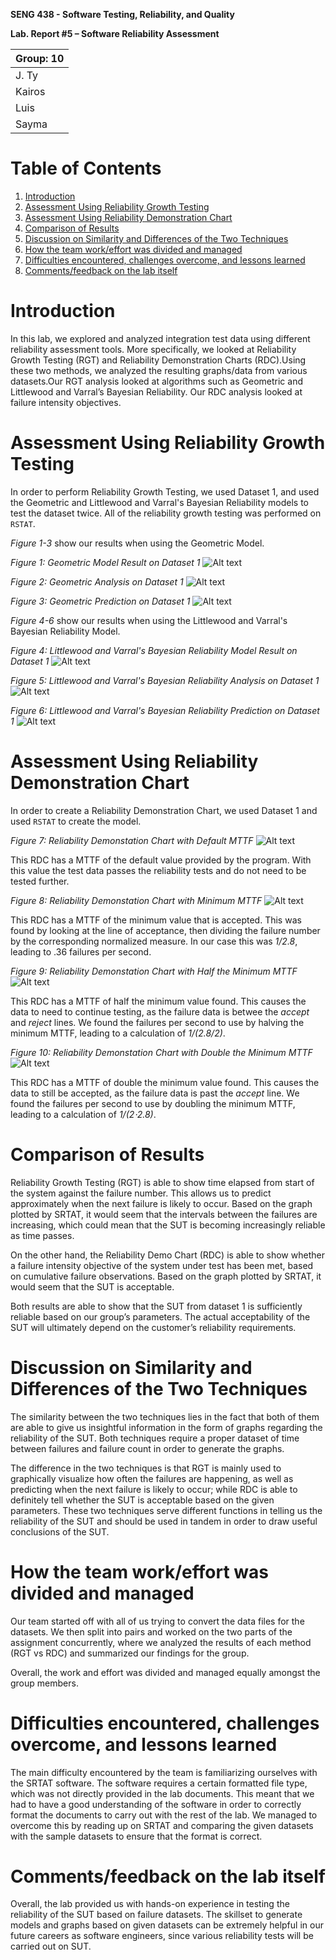 **SENG 438 - Software Testing, Reliability, and Quality**

**Lab. Report \#5 – Software Reliability Assessment**

| Group: 10      |
|-----------------|
|J. Ty|   
|Kairos|   
|Luis|   
|Sayma|

# Table of Contents
1. [Introduction](#introduction)
2. [Assessment Using Reliability Growth Testing](#par1)
3. [Assessment Using Reliability Demonstration Chart](#par2)
4. [Comparison of Results](#par3)
5. [Discussion on Similarity and Differences of the Two Techniques](#par4)
6. [How the team work/effort was divided and managed](#par5)
7. [Difficulties encountered, challenges overcome, and lessons learned](#par6)
8. [Comments/feedback on the lab itself](#par7)


# Introduction<a name="introduction"></a>
In this lab, we explored and analyzed integration test data using different reliability assessment tools. More specifically, we looked at Reliability Growth Testing (RGT) and Reliability Demonstration Charts (RDC).Using these two methods, we analyzed the resulting graphs/data from various datasets.Our RGT analysis looked at algorithms such as Geometric and Littlewood and Varral’s Bayesian Reliability. Our RDC analysis looked at failure intensity objectives.

# Assessment Using Reliability Growth Testing<a name="par1"></a>

In order to perform Reliability Growth Testing, we used Dataset 1, and used the Geometric and Littlewood and Varral's Bayesian Reliability models to test the dataset twice.
All of the reliability growth testing was performed on `RSTAT`.

*Figure 1-3* show our results when using the Geometric Model.

*Figure 1: Geometric Model Result on Dataset 1*
![Alt text](/media/geomodel.png?raw=true "Geometric Model Result")

*Figure 2: Geometric Analysis on Dataset 1*
![Alt text](/media/geoanalysis.png?raw=true "Geometric Analysis")

*Figure 3: Geometric Prediction on Dataset 1*
![Alt text](/media/geoprediction.png?raw=true "Geometric Prediction")

*Figure 4-6* show our results when using the Littlewood and Varral's Bayesian Reliability Model.

*Figure 4: Littlewood and Varral's Bayesian Reliability Model Result on Dataset 1*
![Alt text](/media/lvmodel.png?raw=true "Littlewood and Varral's Bayesian Reliability Model Result")

*Figure 5: Littlewood and Varral's Bayesian Reliability Analysis on Dataset 1*
![Alt text](/media/lvanalysis.png?raw=true "Littlewood and Varral's Bayesian Reliability Analysis")

*Figure 6: Littlewood and Varral's Bayesian Reliability Prediction on Dataset 1*
![Alt text](/media/lvprediction.png?raw=true "Littlewood and Varral's Bayesian Reliability Prediction")

# Assessment Using Reliability Demonstration Chart<a name="par2"></a> 
In order to create a Reliability Demonstration Chart, we used Dataset 1 and used `RSTAT` to create the model.

*Figure 7: Reliability Demonstation Chart with Default MTTF*
![Alt text](/media/rdcorig.jpg?raw=true "RDC Default MTTF")

This RDC has a MTTF of the default value provided by the program. With this value the test data passes the reliability tests and do not need to be tested further.


*Figure 8: Reliability Demonstation Chart with Minimum MTTF*
![Alt text](/media/rdcmin.png?raw=true "RDC Min MTTF")

This RDC has a MTTF of the minimum value that is accepted. This was found by looking at the line of acceptance, then dividing the failure number by the corresponding normalized measure. In our case this was *1/2.8*, leading to .36 failures per second.


*Figure 9: Reliability Demonstation Chart with Half the Minimum MTTF*
![Alt text](/media/rdchalf.png?raw=true "RDC Half MTTF")

This RDC has a MTTF of half the minimum value found. This causes the data to need to continue testing, as the failure data is betwee the *accept* and *reject* lines. We found the failures per second to use by halving the minimum MTTF, leading to a calculation of *1/(2.8/2)*.


*Figure 10: Reliability Demonstation Chart with Double the Minimum MTTF*
![Alt text](/media/rdcdouble.png?raw=true "RDC Double MTTF")

This RDC has a MTTF of double the minimum value found. This causes the data to still be accepted, as the failure data is past the *accept* line. We found the failures per second to use by doubling the minimum MTTF, leading to a calculation of *1/(2⋅2.8)*.

# Comparison of Results<a name="par3"></a>

Reliability Growth Testing (RGT) is able to show time elapsed from start of the system against the failure number. This allows us to predict approximately when the next failure is likely to occur. Based on the graph plotted by SRTAT, it would seem that the intervals between the failures are increasing, which could mean that the SUT is becoming increasingly reliable as time passes.

On the other hand, the Reliability Demo Chart (RDC) is able to show whether a failure intensity objective of the system under test has been met, based on cumulative failure observations. Based on the graph plotted by SRTAT, it would seem that the SUT is acceptable.

Both results are able to show that the SUT from dataset 1 is sufficiently reliable based on our group’s parameters. The actual acceptability of the SUT will ultimately depend on the customer’s reliability requirements.

# Discussion on Similarity and Differences of the Two Techniques<a name="par4"></a>

The similarity between the two techniques lies in the fact that both of them are able to give us insightful information in the form of graphs regarding the reliability of the SUT. Both techniques require a proper dataset of time between failures and failure count in order to generate the graphs.

The difference in the two techniques is that RGT is mainly used to graphically visualize how often the failures are happening, as well as predicting when the next failure is likely to occur; while RDC is able to definitely tell whether the SUT is acceptable based on the given parameters. These two techniques serve different functions in telling us the reliability of the SUT and should be used in tandem in order to draw useful conclusions of the SUT.

# How the team work/effort was divided and managed<a name="par5"></a>

Our team started off with all of us trying to convert the data files for the datasets. We then split into pairs and worked on the two parts of the assignment concurrently, where we analyzed the results of each method (RGT vs RDC) and summarized our findings for the group.

Overall, the work and effort was divided and managed equally amongst the group members.

# Difficulties encountered, challenges overcome, and lessons learned<a name="par6"></a>

The main difficulty encountered by the team is familiarizing ourselves with the SRTAT software. The software requires a certain formatted file type, which was not directly provided in the lab documents. This meant that we had to have a good understanding of the software in order to correctly format the documents to carry out with the rest of the lab. We managed to overcome this by reading up on SRTAT and comparing the given datasets with the sample datasets to ensure that the format is correct.

# Comments/feedback on the lab itself<a name="par7"></a>

Overall, the lab provided us with hands-on experience in testing the reliability of the SUT based on failure datasets. The skillset to generate models and graphs based on given datasets can be extremely helpful in our future careers as software engineers, since various reliability tests will be carried out on SUT.

